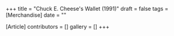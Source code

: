 +++
title = "Chuck E. Cheese's Wallet (1991)"
draft = false
tags = [Merchandise]
date = ""

[Article]
contributors = []
gallery = []
+++